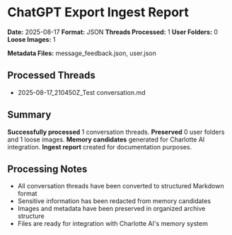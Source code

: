 # ChatGPT Export Ingest Report

**Date:** 2025-08-17
**Format:** JSON
**Threads Processed:** 1
**User Folders:** 0
**Loose Images:** 1

**Metadata Files:** message_feedback.json, user.json

## Processed Threads

- 2025-08-17_210450Z_Test conversation.md

## Summary

**Successfully processed** 1 conversation threads.
**Preserved** 0 user folders and 1 loose images.
**Memory candidates** generated for Charlotte AI integration.
**Ingest report** created for documentation purposes.

## Processing Notes

- All conversation threads have been converted to structured Markdown format
- Sensitive information has been redacted from memory candidates
- Images and metadata have been preserved in organized archive structure
- Files are ready for integration with Charlotte AI's memory system
